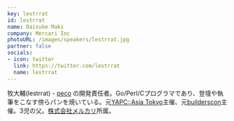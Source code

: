 ```yaml
---
key: lestrrat
id: lestrrat
name: Daisuke Maki
company: Mercari Inc
photoURL: /images/speakers/lestrrat.jpg
partner: false
socials:
- icon: twitter
  link: https://twitter.com/lestrrat
  name: lestrrat
---
```

牧大輔(lestrrat) - [peco](https://github.com/peco/peco) の開発責任者。Go/Perl/Cプログラマであり、登壇や執筆をこなす傍らパンを焼いている。元[YAPC::Asia Tokyo](http://yapcasia.org)主催、元[builderscon](https://builderscon.io)主催。3児の父。[株式会社メルカリ](https://about.mercari.com)所属。